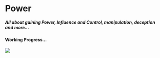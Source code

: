 # Power

##### All about gaining Power, Influence and Control, manipulation, deception and more...
#### Working Progress...

![](https://geps.dev/progress/10)
